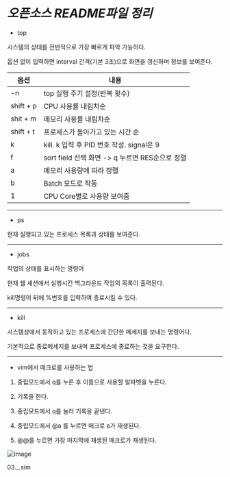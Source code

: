 # _**오픈소스 README파일 정리**_

* top

시스템의 상태를 전반적으로 가장 빠르게 파악 가능하다.

옵션 없이 입력하면 interval 간격(기본 3초)으로 화면을 갱신하며 정보를 보여준다.

|옵션|내용|
|---|---|
|-n|top 실행 주기 설정(반복 횟수)|
|shift + p|CPU 사용률 내림차순|
|shit + m|메모리 사용률 내림차순|
|shift + t|프로세스가 돌아가고 있는 시간 순|
|k|kill. k 입력 후 PID 번호 작성. signal은 9|
|f|sort field 선택 화면 -> q 누르면 RES순으로 정렬|
|a|메모리 사용량에 따라 정렬|
|b|Batch 모드로 작동|
|1|CPU Core별로 사용량 보여줌|

---

* ps

현재 실행되고 있는 프로세스 목록과 상태를 보여준다.

---

* jobs

작업의 상태를 표시하는 명령어

현재 쉘 셰션에서 실행시킨 백그라운드 작업의 목록이 출력된다.

kill명령어 뒤에 %번호를 입력하여 종료시킬 수 있다.




---

* kill

시스템상에서 동작하고 있는 프로세스에 간단한 메세지를 보내는 명령어다.

기본적으로 종료메세지를 보내며 프로세스에 종료하는 것을 요구한다.


---

* vim에서 메크로를 사용하는 법

1) 중립모드에서 q를 누른 후 이름으로 사용할 알파벳을 누른다.

2) 기록을 한다.

3) 중립모드에서 q를 눌러 기록을 끝낸다.

4) 중립모드에서 @a 를 누르면 매크로 a가 재생된다.

5) @@를 누르면 가장 마지막에 재생된 매크로가 재생된다.

![image](https://user-images.githubusercontent.com/104602224/171885242-6ef2ee4c-45b9-4b04-9589-3ae01e784757.jpeg)


03._.sim
